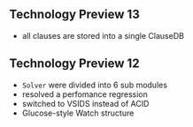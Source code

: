 ## Technology Preview 13

- all clauses are stored into a single ClauseDB

## Technology Preview 12

- `Solver` were divided into 6 sub modules
- resolved a perfomance regression
- switched to VSIDS instead of ACID
- Glucose-style Watch structure
